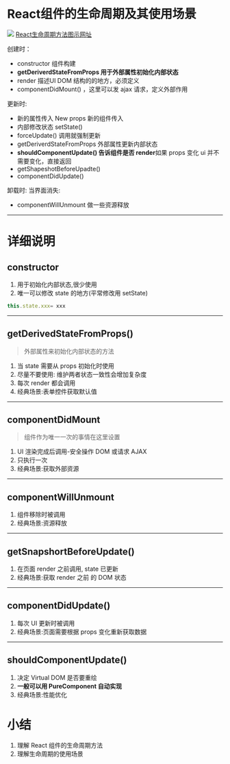 # React组件的生命周期及其使用场景
![](http://ww1.sinaimg.cn/large/006rAlqhly1g0m6fzj3bbj30wv0lgwgg.jpg)
[React生命周期方法图示网址](http://projects.wojtekmaj.pl/react-lifecycle-methods-diagram/)

创建时：
- constructor 组件构建
- **getDeriverdStateFromProps 用于外部属性初始化内部状态**
- render 描述UI DOM 结构的的地方，必须定义
- componentDidMount() ，这里可以发 ajax 请求，定义外部作用

更新时:
- 新的属性传入 New props 新的组件传入
- 内部修改状态 setState()
- forceUpdate() 调用就强制更新
- getDeriverdStateFromProps 外部属性更新内部状态
- **shouldComponentUpdate() 告诉组件是否 render**如果 props 变化 ui 并不需要变化，直接返回
- getShapeshotBeforeUpadte() 
- componentDidUpdate()

卸载时:
当界面消失:
- componentWillUnmount 做一些资源释放

----
# 详细说明
## constructor

1. 用于初始化内部状态,很少使用
2. 唯一可以修改 state 的地方(平常修改用 setState)

```js
this.state.xxx= xxx
```

----
## getDerivedStateFromProps()

> 外部属性来初始化内部状态的方法

1. 当 state 需要从 props 初始化时使用
2. 尽量不要使用: 维护两者状态一致性会增加复杂度
3. 每次 render 都会调用
4. 经典场景:表单控件获取默认值

----
## componentDidMount

> 组件作为唯一一次的事情在这里设置

1. UI 渲染完成后调用-安全操作 DOM 或请求 AJAX
2. 只执行一次
3. 经典场景:获取外部资源

----
## componentWillUnmount

1. 组件移除时被调用
2. 经典场景:资源释放

----
## getSnapshortBeforeUpdate()

1. 在页面 render 之前调用, state 已更新
2. 经典场景:获取 render 之前 的 DOM 状态

----
## componentDidUpdate()

1. 每次 UI 更新时被调用
2. 经典场景:页面需要根据 props 变化重新获取数据

----
## shouldComponentUpdate()

1. 决定 Virtual DOM 是否要重绘
2. **一般可以用 PureComponent 自动实现**
3. 经典场景:性能优化


# 小结
1. 理解 React 组件的生命周期方法
2. 理解生命周期的使用场景
